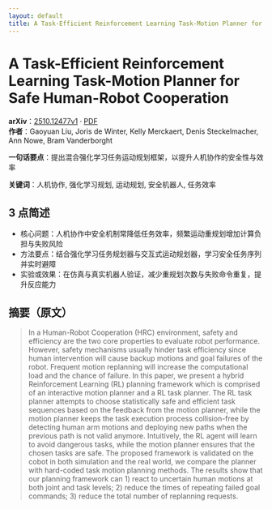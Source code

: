 ```yaml
---
layout: default
title: A Task-Efficient Reinforcement Learning Task-Motion Planner for Safe Human-Robot Cooperation
---
```


# A Task-Efficient Reinforcement Learning Task-Motion Planner for Safe Human-Robot Cooperation
**arXiv**：[2510.12477v1](https://arxiv.org/abs/2510.12477) · [PDF](https://arxiv.org/pdf/2510.12477.pdf)  
**作者**：Gaoyuan Liu, Joris de Winter, Kelly Merckaert, Denis Steckelmacher, Ann Nowe, Bram Vanderborght  

**一句话要点**：提出混合强化学习任务运动规划框架，以提升人机协作的安全性与效率

**关键词**：人机协作, 强化学习规划, 运动规划, 安全机器人, 任务效率

## 3 点简述
- 核心问题：人机协作中安全机制常降低任务效率，频繁运动重规划增加计算负担与失败风险
- 方法要点：结合强化学习任务规划器与交互式运动规划器，学习安全任务序列并实时避障
- 实验或效果：在仿真与真实机器人验证，减少重规划次数与失败命令重复，提升反应能力

## 摘要（原文）

> In a Human-Robot Cooperation (HRC) environment, safety and efficiency are the
> two core properties to evaluate robot performance. However, safety mechanisms
> usually hinder task efficiency since human intervention will cause backup
> motions and goal failures of the robot. Frequent motion replanning will
> increase the computational load and the chance of failure. In this paper, we
> present a hybrid Reinforcement Learning (RL) planning framework which is
> comprised of an interactive motion planner and a RL task planner. The RL task
> planner attempts to choose statistically safe and efficient task sequences
> based on the feedback from the motion planner, while the motion planner keeps
> the task execution process collision-free by detecting human arm motions and
> deploying new paths when the previous path is not valid anymore. Intuitively,
> the RL agent will learn to avoid dangerous tasks, while the motion planner
> ensures that the chosen tasks are safe. The proposed framework is validated on
> the cobot in both simulation and the real world, we compare the planner with
> hard-coded task motion planning methods. The results show that our planning
> framework can 1) react to uncertain human motions at both joint and task
> levels; 2) reduce the times of repeating failed goal commands; 3) reduce the
> total number of replanning requests.

